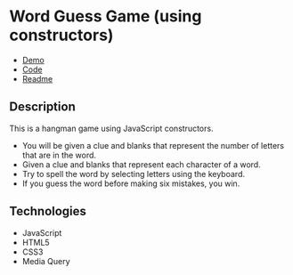 # Word Guess Game (using constructors)

- [Demo](https://sherriemcnulty.github.io/constructor-word-guess)
- [Code](https://github.com/sherriemcnulty/constructor-word-guess)
- [Readme](https://github.com/sherriemcnulty/constructor-word-guess/blob/master/README.md)

## Description

This is a hangman game using JavaScript constructors.

- You will be given a clue and blanks that represent the number of letters that are in the word.
- Given a clue and blanks that represent each character of a word.
- Try to spell the word by selecting letters using the keyboard.
- If you guess the word before making six mistakes, you win.

## Technologies

- JavaScript
- HTML5
- CSS3
- Media Query
